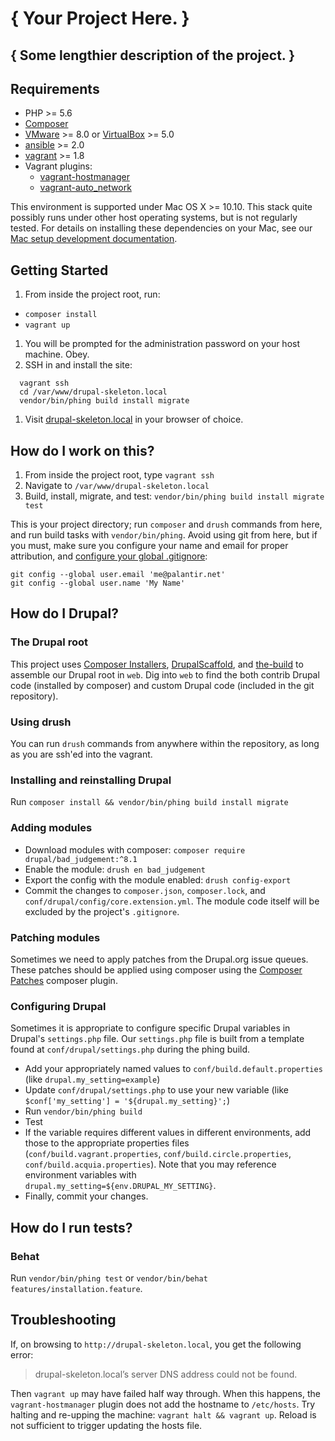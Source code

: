 # { Your Project Here. }
## { Some lengthier description of the project. }

## Requirements

* PHP >= 5.6
* [Composer](https://getcomposer.org/)
* [VMware](http://www.vmware.com/products/personal-desktop-virtualization.html) >= 8.0 or [VirtualBox](https://www.virtualbox.org/) >= 5.0
* [ansible](https://github.com/ansible/ansible) >= 2.0
* [vagrant](https://www.vagrantup.com/) >= 1.8
* Vagrant plugins:
  * [vagrant-hostmanager](https://github.com/smdahlen/vagrant-hostmanager)
  * [vagrant-auto_network](https://github.com/oscar-stack/vagrant-auto_network)

This environment is supported under Mac OS X >= 10.10. This stack quite possibly runs under other host operating systems, but is not regularly tested. For details on installing these dependencies on your Mac, see our [Mac setup development documentation](https://github.com/palantirnet/development_documentation/blob/master/development/mac-setup.md).

## Getting Started

1. From inside the project root, run:
 * `composer install`
 * `vagrant up`
1. You will be prompted for the administration password on your host machine. Obey.
1. SSH in and install the site:

  ```
    vagrant ssh
    cd /var/www/drupal-skeleton.local
    vendor/bin/phing build install migrate
  ```

1. Visit [drupal-skeleton.local](http://drupal-skeleton.local) in your browser of choice.

## How do I work on this?

1. From inside the project root, type `vagrant ssh`
1. Navigate to `/var/www/drupal-skeleton.local`
1. Build, install, migrate, and test: `vendor/bin/phing build install migrate test`

This is your project directory; run `composer` and `drush` commands from here, and run build tasks with `vendor/bin/phing`. Avoid using git from here, but if you must, make sure you configure your name and email for proper attribution, and [configure your global .gitignore](https://github.com/palantirnet/development_documentation/blob/master/guidelines/git/gitignore.md):

```
git config --global user.email 'me@palantir.net'
git config --global user.name 'My Name'
```

## How do I Drupal?

### The Drupal root

This project uses [Composer Installers](https://github.com/composer/installers), [DrupalScaffold](https://github.com/drupal-composer/drupal-scaffold), and [the-build](https://github.com/palantirnet/the-build) to assemble our Drupal root in `web`. Dig into `web` to find the both contrib Drupal code (installed by composer) and custom Drupal code (included in the git repository).

### Using drush

You can run `drush` commands from anywhere within the repository, as long as you are ssh'ed into the vagrant.

### Installing and reinstalling Drupal

Run `composer install && vendor/bin/phing build install migrate`

### Adding modules

* Download modules with composer: `composer require drupal/bad_judgement:^8.1`
* Enable the module: `drush en bad_judgement`
* Export the config with the module enabled: `drush config-export`
* Commit the changes to `composer.json`, `composer.lock`, and `conf/drupal/config/core.extension.yml`. The module code itself will be excluded by the project's `.gitignore`.

### Patching modules

Sometimes we need to apply patches from the Drupal.org issue queues. These patches should be applied using composer using the [Composer Patches](https://github.com/cweagans/composer-patches) composer plugin.

### Configuring Drupal

Sometimes it is appropriate to configure specific Drupal variables in Drupal's `settings.php` file. Our `settings.php` file is built from a template found at `conf/drupal/settings.php` during the phing build.

* Add your appropriately named values to `conf/build.default.properties` (like `drupal.my_setting=example`)
* Update `conf/drupal/settings.php` to use your new variable (like `$conf['my_setting'] = '${drupal.my_setting}';`)
* Run `vendor/bin/phing build`
* Test
* If the variable requires different values in different environments, add those to the appropriate properties files (`conf/build.vagrant.properties`, `conf/build.circle.properties`, `conf/build.acquia.properties`). Note that you may reference environment variables with `drupal.my_setting=${env.DRUPAL_MY_SETTING}`.
* Finally, commit your changes.

## How do I run tests?

### Behat

Run `vendor/bin/phing test` or `vendor/bin/behat features/installation.feature`.

## Troubleshooting

If, on browsing to `http://drupal-skeleton.local`, you get the following error:
> drupal-skeleton.local’s server DNS address could not be found.

Then `vagrant up` may have failed half way through. When this happens, the `vagrant-hostmanager` plugin does not add the hostname to `/etc/hosts`. Try halting and re-upping the machine: `vagrant halt && vagrant up`. Reload is not sufficient to trigger updating the hosts file.
